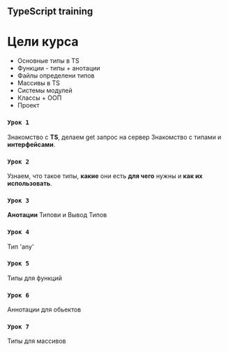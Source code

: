 ## TypeScript training

# **Цели курса**

- Основные типы в TS
- Функции - типы + анотации
- Файлы определени типов
- Массивы в TS
- Системы модулей
- Классы + ООП
- Проект

### `Урок 1`

Знакомство с **TS**, делаем get запрос на сервер Знакомство с типами и **интерфейсами**.

### `Урок 2`

Узнаем, что такое типы, **какие** они есть **для чего** нужны и **как их использовать**.

### `Урок 3`

**Анотации** Типови и Вывод Типов

### `Урок 4`

Тип 'any'

### `Урок 5`

Типы для функций

### `Урок 6`

Аннотации для обьектов

### `Урок 7`

Типы для массивов